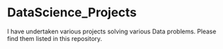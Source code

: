 # DataScience_Projects
I have undertaken various projects solving various Data problems. Please find them listed in this repository.